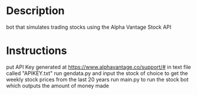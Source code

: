 # Description
bot that simulates trading stocks using the Alpha Vantage Stock API
# Instructions
put API Key generated at https://www.alphavantage.co/support/#
in text file called "APIKEY.txt"
run gendata.py and input the stock of choice to get the weekly stock prices from the last 20 years
run main.py to run the stock bot which outputs the amount of money made